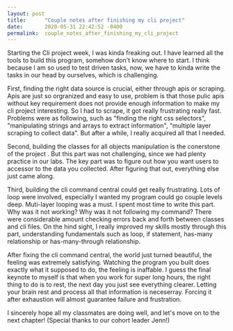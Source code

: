 ```yaml
---
layout: post
title:      "Couple notes after finishing my cli project"
date:       2020-05-31 22:42:52 -0400
permalink:  couple_notes_after_finishing_my_cli_project
---
```



Starting the Cli project week, I was kinda freaking out. I have learned all the tools to build this program, somehow don't know where to start. I think because I am so used to test driven tasks, now, we have to kinda write the tasks in our head by ourselves, which is challenging.

First, finding the right data source is crucial, either through apis or scraping. Apis are just so orgranized and easy to use, problem is that those pulic apis without key requirement does not provide enough information to make my cli project interesting. So I had to scrape, it got really frustrating really fast. Problems were as following, such as "finding the right css selectors", "manipulating strings and arrays to extract information", "multiple layer scraping to collect data". But after a while, I really acquired all that I needed. 

Second, building the classes for all objects manipulation is the conerstone of the project . But this part was not challenging, since we had plenty practice in our labs. The key part was to figure out how you want users to accessor to the data you collected. After figuring that out, everything else just came along.

Third, building the cli command central could get really frustrating. Lots of loop were involved, especially  I wanted my program could go couple levels deep. Muti-layer looping was a must. I spent  most time to write this part. Why was it not working? Why was it not following my command? There were considerable amount checking errors back and forth between classes and cli files. On the hind sight, I really improved my skills mostly through this part, understanding fundamentals such as loop, if statement, has-many relationship or has-many-through relationship. 

After fixing the cli command central, the world just turned beautiful, the feeling was extremely satisfying. Watching the program you built does exactly what it supposed to do, the feeling is inaffable. I guess  the final keynote to myself is that when you work for super long hours,  the right thing to do is to rest, the next day you just see everything clearer. Letting your brain rest and process all that information is neceserray. Forcing it after exhaustion will almost guarantee failure and frustration.

I sincerely hope all my classmates are doing well, and let's move on to the next chapter! (Special thanks to our cohort leader Jenn!)

